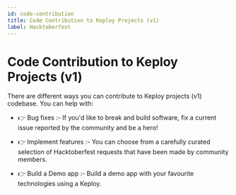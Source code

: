 ```yaml
---
id: code-contribution
title: Code Contribution to Keploy Projects (v1)
label: Hacktoberfest
---
```


# Code Contribution to Keploy Projects (v1)

There are different ways you can contribute to Keploy projects (v1) codebase. You can help with:

- 👉 Bug fixes :- If you'd like to break and build software, fix a current issue reported by the community and be a hero!

- 👉 Implement features :- You can choose from a carefully curated selection of Hacktoberfest requests that have been made by community members.

- 👉 Build a Demo app :- Build a demo app with your favourite technologies using a Keploy.
